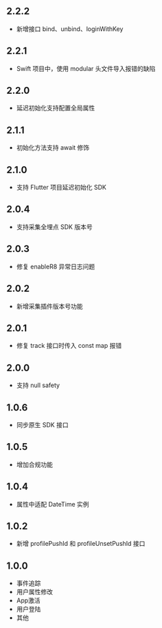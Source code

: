 ## 2.2.2

* 新增接口 bind、unbind、loginWithKey

## 2.2.1

* Swift 项目中，使用 modular 头文件导入报错的缺陷

## 2.2.0

* 延迟初始化支持配置全局属性

## 2.1.1

* 初始化方法支持 await 修饰

## 2.1.0

* 支持 Flutter 项目延迟初始化 SDK

## 2.0.4

* 支持采集全埋点 SDK 版本号 

## 2.0.3

* 修复 enableR8 异常日志问题 

## 2.0.2

* 新增采集插件版本号功能

## 2.0.1

* 修复 track 接口时传入 const map 报错

## 2.0.0

* 支持 null safety

## 1.0.6

* 同步原生 SDK 接口

## 1.0.5

* 增加合规功能

## 1.0.4

* 属性中适配 DateTime 实例

## 1.0.2

* 新增 profilePushId 和 profileUnsetPushId 接口

## 1.0.0

* 事件追踪
* 用户属性修改
* App激活
* 用户登陆
* 其他